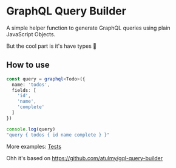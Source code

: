 # GraphQL Query Builder

A simple helper function to generate GraphQL queries using plain JavaScript Objects.

But the cool part is it's have types :tada:

How to use
----------

``` typescript
const query = graphql<Todo>({
  name: 'todos',
  fields: [
    'id',
    'name',
    'complete'
  ]
})

console.log(query)
"query { todos { id name complete } }"
```


More examples: [Tests](https://github.com/claudioluciano/gql-typed-query-builder/blob/main/src/tests/intex.test.ts)


Ohh it's based on https://github.com/atulmy/gql-query-builder
